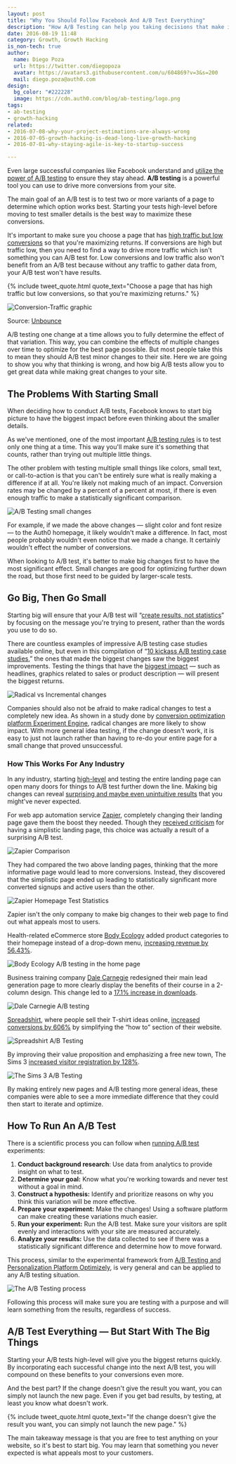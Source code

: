 ```yaml
---
layout: post
title: "Why You Should Follow Facebook And A/B Test Everything"
description: "How A/B Testing can help you taking decisions that make impact"
date: 2016-08-19 11:48
category: Growth, Growth Hacking
is_non-tech: true
author: 
  name: Diego Poza
  url: https://twitter.com/diegopoza
  avatar: https://avatars3.githubusercontent.com/u/604869?v=3&s=200
  mail: diego.poza@auth0.com
design: 
  bg_color: "#222228"
  image: https://cdn.auth0.com/blog/ab-testing/logo.png
tags: 
- ab-testing
- growth-hacking
related:
- 2016-07-08-why-your-project-estimations-are-always-wrong
- 2016-07-05-growth-hacking-is-dead-long-live-growth-hacking
- 2016-07-01-why-staying-agile-is-key-to-startup-success

---
```


Even large successful companies like Facebook understand and [utilize the power of A/B testing](https://fbinsights.files.wordpress.com/2016/07/facebookiq_placement-optimization.pdf) to ensure they stay ahead. **A/B testing** is a powerful tool you can use to drive more conversions from your site. 

The main goal of an A/B test is to test two or more variants of a page to determine which option works best. Starting your tests high-level before moving to test smaller details is the best way to maximize these conversions. 

It's important to make sure you choose a page that has [high traffic but low conversions](http://unbounce.com/a-b-testing/data-based-a-b-testing-process/) so that you're maximizing returns. If conversions are high but traffic low, then you need to find a way to drive more traffic which isn't something you can A/B test for. Low conversions and low traffic also won't benefit from an A/B test because without any traffic to gather data from, your A/B test won't have results.

{% include tweet_quote.html quote_text="Choose a page that has high traffic but low conversions, so that you're maximizing returns." %}

![Conversion-Traffic graphic](https://cdn.auth0.com/blog/ab-testing/conversion-traffic-graph.png)

Source: [Unbounce](http://webinar.unbounce.com/analytics-for-conversions/?utm_source=Webinar&utm_medium=Blog-Post&utm_content=conversion-rate-optimization&utm_campaign=Hiten-Shah&_ga=1.218726042.2055948509.1470424864)

A/B testing one change at a time allows you to fully determine the effect of that variation. This way, you can combine the effects of multiple changes over time to optimize for the best page possible. But most people take this to mean they should A/B test minor changes to their site. Here we are going to show you why that thinking is wrong, and how big A/B tests allow you to get great data while making great changes to your site.

## The Problems With Starting Small

When deciding how to conduct A/B tests, Facebook knows to start big picture to have the biggest impact before even thinking about the smaller details. 

As we've mentioned, one of the most important [A/B testing rules](https://blog.kissmetrics.com/know-about-ab-testing/) is to test only one thing at a time. This way you'll make sure it's something that counts, rather than trying out multiple little things. 

The other problem with testing multiple small things like colors, small text, or call-to-action is that you can't be entirely sure what is really making a difference if at all. You're likely not making much of an impact. Conversion rates may be changed by a percent of a percent at most, if there is even enough traffic to make a statistically significant comparison.

![A/B Testing small changes](https://cdn.auth0.com/blog/ab-testing/small-changes.png)

For example, if we made the above changes — slight color and font resize — to the Auth0 homepage, it likely wouldn't make a difference. In fact, most people probably wouldn't even notice that we made a change. It certainly wouldn't effect the number of conversions.

When looking to A/B test, it's better to make big changes first to have the most significant effect. Small changes are good for optimizing further down the road, but those first need to be guided by larger-scale tests.

## Go Big, Then Go Small

Starting big will ensure that your A/B test will “[create results, not statistics](https://blog.kissmetrics.com/ab-testing-results/)” by focusing on the message you're trying to present, rather than the words you use to do so.

There are countless examples of impressive A/B testing case studies available online, but even in this compilation of “[10 kickass A/B testing case studies](https://vwo.com/blog/10-kickass-ab-testing-case-studies/),” the ones that made the biggest changes saw the biggest improvements. Testing the things that have the [biggest impact](https://blog.kissmetrics.com/ab-testing-introduction/) — such as headlines, graphics related to sales or product description — will present the biggest returns.

![Radical vs Incremental changes](https://cdn.auth0.com/blog/ab-testing/radical-vs-incremental-changes.png)

Companies should also not be afraid to make radical changes to test a completely new idea. As shown in a study done by [conversion optimization platform Experiment Engine](https://www.experimentengine.com/blog/2016/08/02/what-exactly-are-companies-ab-testing/), radical changes are more likely to show impact. With more general idea testing, if the change doesn't work, it is easy to just not launch rather than having to re-do your entire page for a small change that proved unsuccessful. 

### How This Works For Any Industry

In any industry, starting [high-level](https://knowledge.hubspot.com/landing-page-user-guide-v2/how-to-ab-test-landing-pages) and testing the entire landing page can open many doors for things to A/B test further down the line. Making big changes can reveal [surprising and maybe even unintuitive results](http://unbounce.com/a-b-testing/surprising-a-b-test-results/) that you might've never expected. 

For web app automation service [Zapier](https://zapier.com/app/explore), completely changing their landing page gave them the boost they needed. Though they [received criticism](http://www.usertesting.com/blog/2015/06/09/homepage/) for having a simplistic landing page, this choice was actually a result of a surprising A/B test.

![Zapier Comparison](https://cdn.auth0.com/blog/ab-testing/zapier-comparison.png)

They had compared the two above landing pages, thinking that the more informative page would lead to more conversions. Instead, they discovered that the simplistic page ended up leading to statistically significant more converted signups and active users than the other.

![Zapier Homepage Test Statistics](https://cdn.auth0.com/blog/ab-testing/zapier-homepage-test-stats.png)

Zapier isn't the only company to make big changes to their web page to find out what appeals most to users.

Health-related eCommerce store [Body Ecology](http://bodyecology.com/) added product categories to their homepage instead of a drop-down menu, [increasing revenue by 56.43%](https://vwo.com/blog/10-kickass-ab-testing-case-studies/).

![Body Ecology A/B testing in the home page](https://cdn.auth0.com/blog/ab-testing/body-ecology.jpg)

Business training company [Dale Carnegie](http://www.dalecarnegie.com/) redesigned their main lead generation page to more clearly display the benefits of their course in a 2-column design. This change led to a [17.1% increase in downloads](https://blog.optimizely.com/2016/03/02/form-redesign-increase-leads/).

![Dale Carnegie A/B testing](https://cdn.auth0.com/blog/ab-testing/dale-carnegie.jpg)

[Spreadshirt](https://www.spreadshirt.com/), where people sell their T-shirt ideas online, [increased conversions by 606%](http://blog.wishpond.com/post/98235786280/50-a-b-split-test-conversion-optimization-case-studies) by simplifying the “how to” section of their website.

![Spreadshirt A/B Testing](https://cdn.auth0.com/blog/ab-testing/spreadshirt.png)

By improving their value proposition and emphasizing a free new town, The Sims 3 [increased visitor registration by 128%](https://blog.kissmetrics.com/100-conversion-optimization-case-studies/).

![The Sims 3 A/B Testing](https://cdn.auth0.com/blog/ab-testing/the-sims.jpg)

By making entirely new pages and A/B testing more general ideas, these companies were able to see a more immediate difference that they could then start to iterate and optimize. 

## How To Run An A/B Test 

There is a scientific process you can follow when [running A/B test](https://www.optimizely.com/ab-testing/) experiments:

1. **Conduct background research**: Use data from analytics to provide insight on what to test.
2. **Determine your goal:** Know what you're working towards and never test without a goal in mind.
3. **Construct a hypothesis:** Identify and prioritize reasons on why you think this variation will be more effective.
4. **Prepare your experiment:** Make the changes! Using a software platform can make creating these variations much easier.
5. **Run your experiment:** Run the A/B test. Make sure your visitors are split evenly and interactions with your site are measured accurately.
6. **Analyze your results:** Use the data collected to see if there was a statistically significant difference and determine how to move forward.

This process, similar to the experimental framework from [A/B Testing and Personalization Platform Optimizely](https://www.optimizely.com/), is very general and can be applied to any A/B testing situation.

![The A/B Testing process](https://cdn.auth0.com/blog/ab-testing/ab-testing-process.png)

Following this process will make sure you are testing with a purpose and will learn something from the results, regardless of success. 

## A/B Test Everything — But Start With The Big Things

Starting your A/B tests high-level will give you the biggest returns quickly. By incorporating each successful change into the next A/B test, you will compound on these benefits to your conversions even more.

And the best part? If the change doesn't give the result you want, you can simply not launch the new page. Even if you get bad results, by testing, at least you know what doesn't work.

{% include tweet_quote.html quote_text="If the change doesn't give the result you want, you can simply not launch the new page." %}

The main takeaway message is that you are free to test anything on your website, so it's best to start big. You may learn that something you never expected is what appeals most to your customers.
